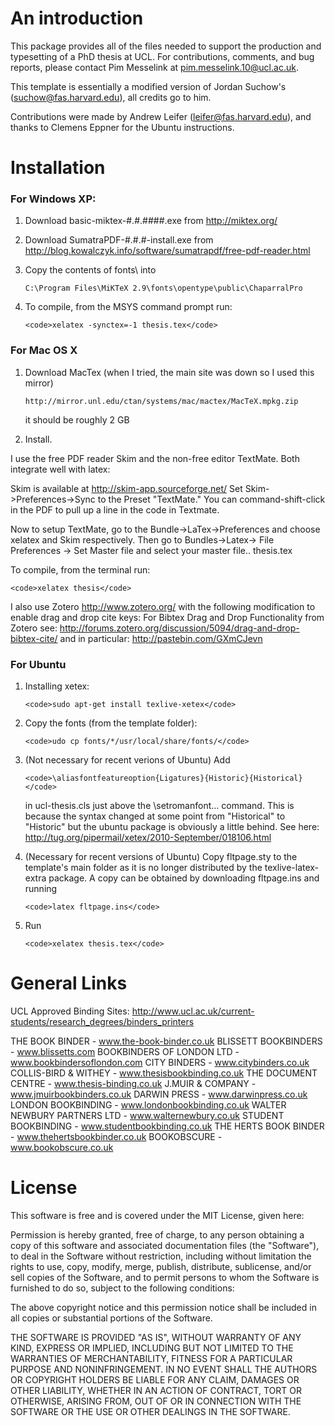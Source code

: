 An introduction
===============

This package provides all of the files needed to support the production and typesetting of a PhD thesis at UCL. For contributions, comments, and bug reports, please contact Pim Messelink at pim.messelink.10@ucl.ac.uk.

This template is essentially a modified version of Jordan Suchow's (suchow@fas.harvard.edu), all credits go to him.

Contributions were made by Andrew Leifer (leifer@fas.harvard.edu), and thanks to Clemens Eppner for the Ubuntu instructions.

Installation
============

### For Windows XP: ###

1.	Download basic-miktex-#.#.####.exe from http://miktex.org/

2.	Download SumatraPDF-#.#.#-install.exe from http://blog.kowalczyk.info/software/sumatrapdf/free-pdf-reader.html

3.	Copy the contents of fonts\ into 

		C:\Program Files\MiKTeX 2.9\fonts\opentype\public\ChaparralPro

4.	To compile, from the MSYS command prompt run: 

		<code>xelatex -synctex=-1 thesis.tex</code>


### For Mac OS X ###

1.	Download MacTex (when I tried, the main site was down so I used this mirror)

		http://mirror.unl.edu/ctan/systems/mac/mactex/MacTeX.mpkg.zip  

	it should be roughly 2 GB

2.	Install.

I use the free PDF reader Skim and the non-free editor TextMate. Both integrate well with latex:

Skim is available at http://skim-app.sourceforge.net/
Set Skim->Preferences->Sync to the Preset "TextMate." You can command-shift-click in the PDF to pull up a line in the code in Textmate.

Now to setup TextMate, go to the Bundle->LaTex->Preferences and choose xelatex and Skim respectively.
Then go to Bundles->Latex-> File Preferences -> Set Master file and select your master file.. thesis.tex

To compile, from the terminal run:

	<code>xelatex thesis</code>

I also use Zotero http://www.zotero.org/ with the following modification to enable drag and drop cite keys:
For Bibtex Drag and Drop Functionality from Zotero see:
http://forums.zotero.org/discussion/5094/drag-and-drop-bibtex-cite/
and in particular:
http://pastebin.com/GXmCJevn

### For Ubuntu ###

1.	Installing xetex: 

		<code>sudo apt-get install texlive-xetex</code>
	
2.	Copy the fonts (from the template folder): 

		<code>udo cp fonts/*/usr/local/share/fonts/</code>

3.	(Not necessary for recent verions of Ubuntu) 
	Add 

		<code>\aliasfontfeatureoption{Ligatures}{Historic}{Historical}</code>
  
	in ucl-thesis.cls just above the \setromanfont... command.
	This is because the syntax changed at some point from "Historical" to "Historic" but the ubuntu package is obviously a little behind. See here: http://tug.org/pipermail/xetex/2010-September/018106.html

4.	(Necessary for recent versions of Ubuntu)
	Copy fltpage.sty to the template's main folder as it is no longer distributed by the texlive-latex-extra package. A copy can be obtained by downloading fltpage.ins and running

		<code>latex fltpage.ins</code>

5.	Run 

		<code>xelatex thesis.tex</code>


General Links
=============

UCL Approved Binding Sites:
http://www.ucl.ac.uk/current-students/research_degrees/binders_printers

THE BOOK BINDER - www.the-book-binder.co.uk
BLISSETT BOOKBINDERS - www.blissetts.com
BOOKBINDERS OF LONDON LTD - www.bookbindersoflondon.com
CITY BINDERS - www.citybinders.co.uk
COLLIS-BIRD & WITHEY - www.thesisbookbinding.co.uk
THE DOCUMENT CENTRE - www.thesis-binding.co.uk
J.MUIR & COMPANY - www.jmuirbookbinders.co.uk
DARWIN PRESS - www.darwinpress.co.uk
LONDON BOOKBINDING - www.londonbookbinding.co.uk
WALTER NEWBURY PARTNERS LTD - www.walternewbury.co.uk
STUDENT BOOKBINDING - www.studentbookbinding.co.uk
THE HERTS BOOK BINDER - www.thehertsbookbinder.co.uk
BOOKOBSCURE - www.bookobscure.co.uk


License
=======

This software is free and is covered under the MIT License, given here:

Permission is hereby granted, free of charge, to any person obtaining a copy of this software and associated documentation files (the "Software"), to deal in the Software without restriction, including without limitation the rights to use, copy, modify, merge, publish, distribute, sublicense, and/or sell copies of the Software, and to permit persons to whom the Software is furnished to do so, subject to the following conditions:

The above copyright notice and this permission notice shall be included in all copies or substantial portions of the Software.

THE SOFTWARE IS PROVIDED "AS IS", WITHOUT WARRANTY OF ANY KIND, EXPRESS OR IMPLIED, INCLUDING BUT NOT LIMITED TO THE WARRANTIES OF MERCHANTABILITY, FITNESS FOR A PARTICULAR PURPOSE AND NONINFRINGEMENT. IN NO EVENT SHALL THE AUTHORS OR COPYRIGHT HOLDERS BE LIABLE FOR ANY CLAIM, DAMAGES OR OTHER LIABILITY, WHETHER IN AN ACTION OF CONTRACT, TORT OR OTHERWISE, ARISING FROM, OUT OF OR IN CONNECTION WITH THE SOFTWARE OR THE USE OR OTHER DEALINGS IN THE SOFTWARE.
